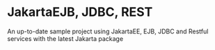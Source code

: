 # JakartaEJB, JDBC, REST

An up-to-date sample project using JakartaEE, EJB, JDBC and Restful services with the latest Jakarta package